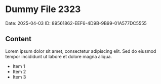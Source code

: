 # Dummy File 2323

Date: 2025-04-03
ID: 89561862-EEF6-4D9B-9B99-01A577DC5555

## Content

Lorem ipsum dolor sit amet, consectetur adipiscing elit.
Sed do eiusmod tempor incididunt ut labore et dolore magna aliqua.

* Item 1
* Item 2
* Item 3

